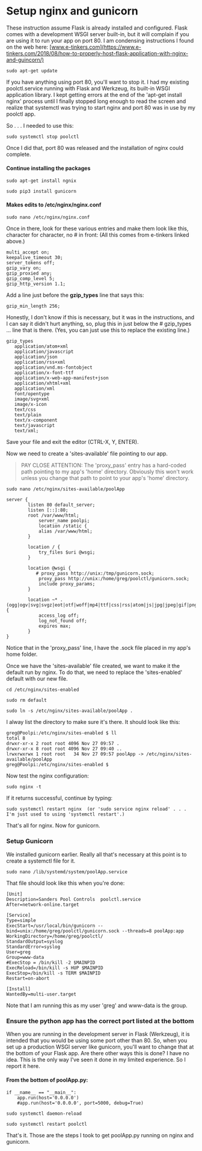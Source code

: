 # Setup nginx and gunicorn 

These instruction assume Flask is already installed and configured.  Flask comes with a development WSGI server built-in, but it will complain if you are using it to run your app on port 80.
I am condensing instructions I found on the web here: [www.e-tinkers.com](https://www.e-tinkers.com/2018/08/how-to-properly-host-flask-application-with-nginx-and-guincorn/)

```sudo apt-get update```

If you have anything using port 80, you'll want to stop it.  I had my existing poolctl.service running with Flask and Werkzeug, its built-in WSGI application library.  I kept getting errors at the end of the 'apt-get install nginx' process until I finally stopped long enough to read the screen and realize that systemctl was trying to start nginx and port 80 was in use by my poolctl app.

So . . . I needed to use this:

```sudo systemctl stop poolctl```

Once I did that, port 80 was released and the installation of nginx could complete.

#### Continue installing the packages

```sudo apt-get install ngnix```

```sudo pip3 install gunicorn```

#### Makes edits to /etc/nginx/nginx.conf

```sudo nano /etc/nginx/nginx.conf```

Once in there, look for these various entries and make them look like this, character for character, no # in front:  (All this comes from e-tinkers linked above.)

    multi_accept on;
    keepalive_timeout 30;
    server_tokens off; 
    gzip_vary on;
    gzip_proxied any;
    gzip_comp_level 5;
    gzip_http_version 1.1;

Add a line just before the <b>gzip_types</b> line that says this: 

    gzip_min_length 256;

Honestly, I don't know if this is necessary, but it was in the instructions, and I can say it didn't hurt anything, so, plug this in just below the # gzip_types ... line that is there. (Yes, you can just use this to replace the existing line.)

    gzip_types
       application/atom+xml 
       application/javascript 
       application/json 
       application/rss+xml 
       application/vnd.ms-fontobject 
       application/x-font-ttf 
       application/x-web-app-manifest+json 
       application/xhtml+xml 
       application/xml 
       font/opentype 
       image/svg+xml 
       image/x-icon 
       text/css 
       text/plain 
       text/x-component 
       text/javascript 
       text/xml;

Save your file and exit the editor (CTRL-X, Y, ENTER).

Now we need to create a 'sites-available' file pointing to our app.

> PAY CLOSE ATTENTION: The 'proxy_pass' entry has a hard-coded path pointing to my app's 'home' directory.  Obviously this won't work unless you change that path to point to your app's 'home' directory.

```sudo nano /etc/nginx/sites-available/poolApp```

    server {
            listen 80 default_server;
            listen [::]:80;
            root /var/www/html;
                server_name poolpi;
                location /static {
                alias /var/www/html;
            }

            location / {
                try_files $uri @wsgi;
            }

            location @wsgi {
               # proxy_pass http://unix:/tmp/gunicorn.sock;
                proxy_pass http://unix:/home/greg/poolctl/gunicorn.sock;
                include proxy_params;
            }

            location ~* .(ogg|ogv|svg|svgz|eot|otf|woff|mp4|ttf|css|rss|atom|js|jpg|jpeg|gif|png|ico|zip|tgz|gz|rar|bz2|doc|xls|exe|ppt|tar|mid|midi|wav|bmp|rtf)$ {
                access_log off;
                log_not_found off;
                expires max;
            }
    }

Notice that in the 'proxy_pass' line, I have the .sock file placed in my app's home folder.

Once we have the 'sites-available' file created, we want to make it the default run by nginx.  To do that, we need to replace the 'sites-enabled' default with our new file.

```cd /etc/nginx/sites-enabled```

```sudo rm default```

```sudo ln -s /etc/nginx/sites-available/poolApp .```

I alway list the directory to make sure it's there.  It should look like this:

    greg@Poolpi:/etc/nginx/sites-enabled $ ll
    total 8
    drwxr-xr-x 2 root root 4096 Nov 27 09:57 .
    drwxr-xr-x 8 root root 4096 Nov 27 09:40 ..
    lrwxrwxrwx 1 root root   34 Nov 27 09:57 poolApp -> /etc/nginx/sites-available/poolApp
    greg@Poolpi:/etc/nginx/sites-enabled $

Now test the nginx configuration:

```sudo nginx -t```

If it returns successful, continue by typing:

```sudo systemctl restart nginx  (or 'sudo service nginx reload' . . . I'm just used to using 'systemctl restart'.)```

That's all for nginx.  Now for gunicorn.

### Setup Gunicorn

We installed gunicorn earlier.  Really all that's necessary at this point is to create a systemctl file for it.

```sudo nano /lib/systemd/system/poolApp.service```

That file should look like this when you're done:

    [Unit]
    Description=Sanders Pool Controls  poolctl.service
    After=network-online.target

    [Service]
    Type=simple
    ExecStart=/usr/local/bin/gunicorn --bind=unix:/home/greg/poolctl/gunicorn.sock --threads=8 poolApp:app
    WorkingDirectory=/home/greg/poolctl/
    StandardOutput=syslog
    StandardError=syslog
    User=greg
    Group=www-data
    #ExecStop = /bin/kill -2 $MAINPID
    ExecReload=/bin/kill -s HUP $MAINPID
    ExecStop=/bin/kill -s TERM $MAINPID
    Restart=on-abort

    [Install]
    WantedBy=multi-user.target

Note that I am running this as my user 'greg' and www-data is the group.

### Ensure the python app has the correct port listed at the bottom

When you are running in the development server in Flask (Werkzeug), it is intended that you would be using some port other than 80.  So, when you set up a production WSGI server like gunicorn, you'll want to change that at the bottom of your Flask app.  Are there other ways this is done?  I have no idea.  This is the only way I've seen it done in my limited experience.  So I report it here.  

#### From the bottom of poolApp.py:

    if __name__ == "__main__":
        app.run(host='0.0.0.0')
        #app.run(host='0.0.0.0', port=5000, debug=True)

```sudo systemctl daemon-reload```

```sudo systemctl restart poolctl```

That's it.  Those are the steps I took to get poolApp.py running on nginx and gunicorn.